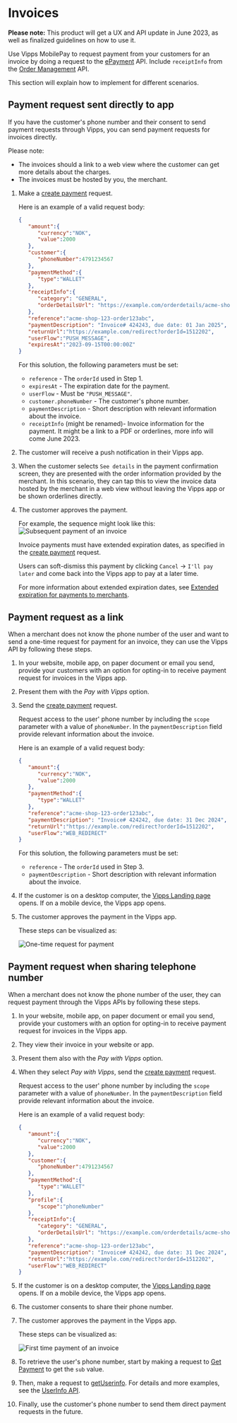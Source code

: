 <!-- START_METADATA
---
sidebar_position: 120
pagination_next: null
pagination_prev: null
hide_table_of_contents: true
---
END_METADATA -->

# Invoices

**Please note:** This product will get a UX and API update in June 2023, as well as finalized guidelines on how to use it.

Use Vipps MobilePay to request payment from your customers for an invoice by doing a request to the
[ePayment](https://developer.vippsmobilepay.com/docs/APIs/epayment-api)
API. Include `receiptInfo` from the
[Order Management](https://developer.vippsmobilepay.com/docs/APIs/order-management-api) API.

This section will explain how to implement for different scenarios.

## Payment request sent directly to app

If you have the customer's phone number and their consent to send payment requests through Vipps, you can send payment requests for invoices directly.

Please note:

* The invoices should a link to a web view where the customer can get more details about the charges.
* The invoices must be hosted by you, the merchant.

1. Make a [create payment](https://developer.vippsmobilepay.com/api/epayment#tag/CreatePayments) request.

   Here is an example of a valid request body:

   ```json
   {
      "amount":{
         "currency":"NOK",
         "value":2000
      },
      "customer":{
         "phoneNumber":4791234567
      },
      "paymentMethod":{
         "type":"WALLET"
      },
      "receiptInfo":{
         "category": "GENERAL",
         "orderDetailsUrl": "https://example.com/orderdetails/acme-shop-123-order123abc"
      },
      "reference":"acme-shop-123-order123abc",
      "paymentDescription": "Invoice# 424243, due date: 01 Jan 2025",
      "returnUrl":"https://example.com/redirect?orderId=1512202",
      "userFlow":"PUSH_MESSAGE",
      "expiresAt":"2023-09-15T00:00:00Z"
   }
   ```

    For this solution, the following parameters must be set:

      * `reference` - The `orderId` used in Step 1.
      * `expiresAt` - The expiration date for the payment.
      * `userFlow`  - Must be `"PUSH_MESSAGE"`.
      * `customer.phoneNumber` - The customer's phone number.
      * `paymentDescription` - Short description with relevant information about the invoice.
      * `receiptInfo` (might be renamed)- Invoice information for the payment. It might be a link to a PDF or orderlines, more info will come June 2023.

2. The customer will receive a push notification in their Vipps app.
3. When the customer selects `See details` in the payment confirmation screen, they are presented with the order information provided by the merchant.
   In this scenario, they can tap this to view the invoice data hosted by the merchant in a web view without leaving the Vipps app or be shown orderlines directly.
4. The customer approves the payment.

   For example, the sequence might look like this:
   ![Subsequent payment of an invoice](images/subsequent-invoice-payment.png)

   Invoice payments must have extended expiration dates, as specified in the
   [create payment](https://developer.vippsmobilepay.com/api/epayment#tag/CreatePayments) request.

   Users can soft-dismiss this payment
   by clicking `Cancel` -> `I'll pay later` and come back into the Vipps app to pay at a later time.

   For more information about extended expiration dates, see [Extended expiration for payments to merchants](../long-expiry-time-for-payments-to-merchants/README.md).

## Payment request as a link

   When a merchant does not know the phone number of the user and want to send a one-time request for payment for an invoice, they can use the Vipps API by following these steps.

1. In your website, mobile app, on paper document or email you send, provide your customers with an option for opting-in to receive payment request for invoices in the Vipps app.
1. Present them with the *Pay with Vipps*  option.

1. Send the [create payment](https://developer.vippsmobilepay.com/api/epayment#tag/CreatePayments) request.

   Request access to the user' phone number by including the `scope` parameter with a value of `phoneNumber`. In the `paymentDescription` field provide relevant information about the invoice.

   Here is an example of a valid request body:

   ```json
   {
      "amount":{
         "currency":"NOK",
         "value":2000
      },
      "paymentMethod":{
         "type":"WALLET"
      },
      "reference":"acme-shop-123-order123abc",
      "paymentDescription": "Invoice# 424242, due date: 31 Dec 2024",
      "returnUrl":"https://example.com/redirect?orderId=1512202",
      "userFlow":"WEB_REDIRECT"
   }
   ```

   For this solution, the following parameters must be set:

      * `reference` - The `orderId` used in Step 3.
      * `paymentDescription` - Short description with relevant information about the invoice.

1. If the customer is on a desktop computer, the
   [Vipps Landing page](https://developer.vippsmobilepay.com/docs/vipps-developers/common-topics/vipps-landing-page)
   opens. If on a mobile device, the Vipps app opens.

1. The customer approves the payment in the Vipps app.

   These steps can be visualized as:

   ![One-time request for payment](images/one-time-payment-of-invoice.png)

## Payment request when sharing telephone number

When a merchant does not know the phone number of the user, they can request payment through the Vipps APIs by following these steps.

1. In your website, mobile app, on paper document or email you send, provide your customers with an option for opting-in to receive payment request for invoices in the Vipps app.
1. They view their invoice in your website or app.
1. Present them also with the *Pay with Vipps* option.
1. When they select *Pay with Vipps*, send the [create payment](https://developer.vippsmobilepay.com/api/epayment#tag/CreatePayments) request.

   Request access to the user' phone number by including the `scope` parameter with a value of `phoneNumber`. In the `paymentDescription` field provide relevant information about the invoice.

   Here is an example of a valid request body:

   ```json
   {
      "amount":{
         "currency":"NOK",
         "value":2000
      },
      "customer":{
         "phoneNumber":4791234567
      },
      "paymentMethod":{
         "type":"WALLET"
      },
      "profile":{
         "scope":"phoneNumber"
      },
      "receiptInfo":{
         "category": "GENERAL",
         "orderDetailsUrl": "https://example.com/orderdetails/acme-shop-123-order123abc"
      },
      "reference":"acme-shop-123-order123abc",
      "paymentDescription": "Invoice# 424242, due date: 31 Dec 2024",
      "returnUrl":"https://example.com/redirect?orderId=1512202",
      "userFlow":"WEB_REDIRECT"
   }
   ```

1. If the customer is on a desktop computer, the
   [Vipps Landing page](https://developer.vippsmobilepay.com/docs/vipps-developers/common-topics/vipps-landing-page)
   opens. If on a mobile device, the Vipps app opens.
1. The customer consents to share their phone number.
1. The customer approves the payment in the Vipps app.

   These steps can be visualized as:

   ![First time payment of an invoice](images/first-time-invoice-payment.png)

1. To retrieve the user's phone number, start by making a request to
   [Get Payment](https://developer.vippsmobilepay.com/api/epayment#tag/QueryPayments/operation/getPayment) to get the `sub` value.
1. Then, make a request to
   [getUserinfo](https://developer.vippsmobilepay.com/api/userinfo#operation/getUserinfo).
   For details and more examples, see the
   [UserInfo API](https://developer.vippsmobilepay.com/docs/APIs/userinfo-api).

1. Finally, use the customer's phone number to send them direct payment requests in the future.
